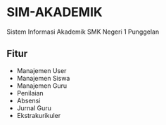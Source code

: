 # SIM-AKADEMIK

Sistem Informasi Akademik SMK Negeri 1 Punggelan

## Fitur
- Manajemen User
- Manajemen Siswa
- Manajemen Guru
- Penilaian
- Absensi
- Jurnal Guru
- Ekstrakurikuler
